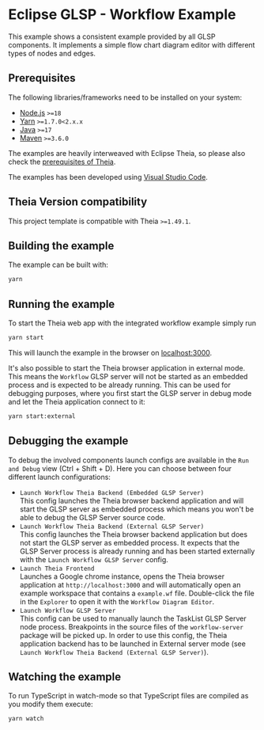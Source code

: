 # Eclipse GLSP - Workflow Example

This example shows a consistent example provided by all GLSP components.
It implements a simple flow chart diagram editor with different types of nodes and edges.

## Prerequisites

The following libraries/frameworks need to be installed on your system:

-   [Node.js](https://nodejs.org/en/) `>=18`
-   [Yarn](https://classic.yarnpkg.com/en/docs/install#debian-stable) `>=1.7.0<2.x.x`
-   [Java](https://www.oracle.com/java/technologies/javase-jdk11-downloads.html) `>=17`
-   [Maven](https://maven.apache.org/) `>=3.6.0`

The examples are heavily interweaved with Eclipse Theia, so please also check the [prerequisites of Theia](https://github.com/eclipse-theia/theia/blob/master/doc/Developing.md#prerequisites).

The examples has been developed using [Visual Studio Code](https://code.visualstudio.com/).

## Theia Version compatibility

This project template is compatible with Theia `>=1.49.1`.

## Building the example

The example can be built with:

```bash
yarn
```

## Running the example

To start the Theia web app with the integrated workflow example simply run

```bash
yarn start
```

This will launch the example in the browser on [localhost:3000](http://localhost:3000).

It's also possible to start the Theia browser application in external mode. This means the `Workflow` GLSP server will not be started as an embedded process and is expected to be already running. This can be used for debugging purposes, where you first start the GLSP server in debug mode and let the Theia application connect to it:

```bash
yarn start:external
```

## Debugging the example

To debug the involved components launch configs are available in the `Run and Debug` view (Ctrl + Shift + D).
Here you can choose between four different launch configurations:

-   `Launch Workflow Theia Backend (Embedded GLSP Server)`<br>
    This config launches the Theia browser backend application and will start the GLSP server as embedded process which means you won't be able to debug the GLSP Server source code.
-   `Launch Workflow Theia Backend (External GLSP Server)`<br>
    This config launches the Theia browser backend application but does not start the GLSP server as embedded process.
    It expects that the GLSP Server process is already running and has been started externally with the `Launch Workflow GLSP Server` config.
-   `Launch Theia Frontend`<br>
    Launches a Google chrome instance, opens the Theia browser application at `http://localhost:3000` and will automatically open an example workspace that contains a `example.wf` file.
    Double-click the file in the `Explorer` to open it with the `Workflow Diagram Editor`.
-   `Launch Workflow GLSP Server`<br>
    This config can be used to manually launch the TaskList GLSP Server node process. Breakpoints in the source files of the `workflow-server` package will be picked up. In order to use this config, the Theia application backend has to be launched in External server mode (see `Launch Workflow Theia Backend (External GLSP Server)`).

## Watching the example

To run TypeScript in watch-mode so that TypeScript files are compiled as you modify them execute:

```bash
yarn watch
```

